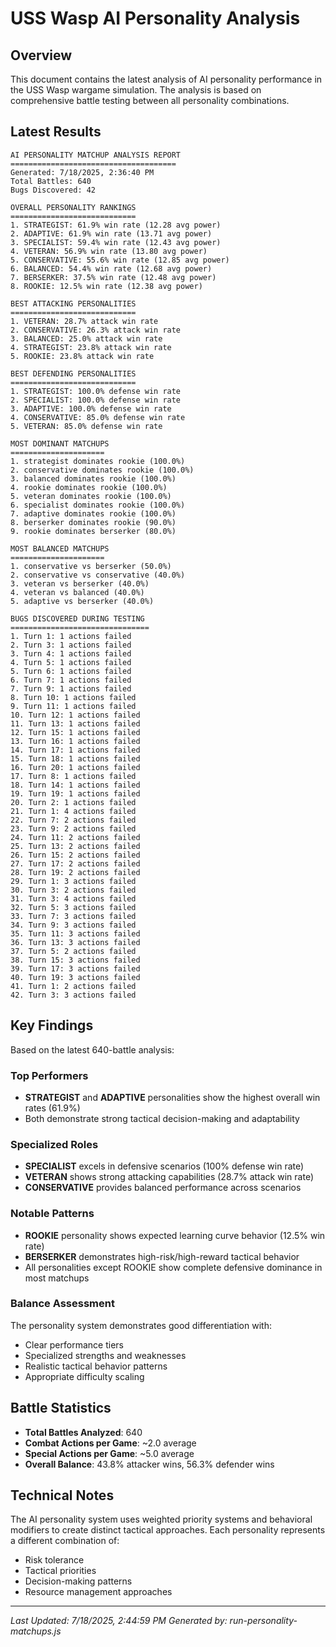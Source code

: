# USS Wasp AI Personality Analysis

## Overview

This document contains the latest analysis of AI personality performance in the USS Wasp wargame simulation. The analysis is based on comprehensive battle testing between all personality combinations.

## Latest Results

```
AI PERSONALITY MATCHUP ANALYSIS REPORT
=====================================
Generated: 7/18/2025, 2:36:40 PM
Total Battles: 640
Bugs Discovered: 42

OVERALL PERSONALITY RANKINGS
============================
1. STRATEGIST: 61.9% win rate (12.28 avg power)
2. ADAPTIVE: 61.9% win rate (13.71 avg power)
3. SPECIALIST: 59.4% win rate (12.43 avg power)
4. VETERAN: 56.9% win rate (13.80 avg power)
5. CONSERVATIVE: 55.6% win rate (12.85 avg power)
6. BALANCED: 54.4% win rate (12.68 avg power)
7. BERSERKER: 37.5% win rate (12.48 avg power)
8. ROOKIE: 12.5% win rate (12.38 avg power)

BEST ATTACKING PERSONALITIES
============================
1. VETERAN: 28.7% attack win rate
2. CONSERVATIVE: 26.3% attack win rate
3. BALANCED: 25.0% attack win rate
4. STRATEGIST: 23.8% attack win rate
5. ROOKIE: 23.8% attack win rate

BEST DEFENDING PERSONALITIES
============================
1. STRATEGIST: 100.0% defense win rate
2. SPECIALIST: 100.0% defense win rate
3. ADAPTIVE: 100.0% defense win rate
4. CONSERVATIVE: 85.0% defense win rate
5. VETERAN: 85.0% defense win rate

MOST DOMINANT MATCHUPS
=====================
1. strategist dominates rookie (100.0%)
2. conservative dominates rookie (100.0%)
3. balanced dominates rookie (100.0%)
4. rookie dominates rookie (100.0%)
5. veteran dominates rookie (100.0%)
6. specialist dominates rookie (100.0%)
7. adaptive dominates rookie (100.0%)
8. berserker dominates rookie (90.0%)
9. rookie dominates berserker (80.0%)

MOST BALANCED MATCHUPS
=====================
1. conservative vs berserker (50.0%)
2. conservative vs conservative (40.0%)
3. veteran vs berserker (40.0%)
4. veteran vs balanced (40.0%)
5. adaptive vs berserker (40.0%)

BUGS DISCOVERED DURING TESTING
===============================
1. Turn 1: 1 actions failed
2. Turn 3: 1 actions failed
3. Turn 4: 1 actions failed
4. Turn 5: 1 actions failed
5. Turn 6: 1 actions failed
6. Turn 7: 1 actions failed
7. Turn 9: 1 actions failed
8. Turn 10: 1 actions failed
9. Turn 11: 1 actions failed
10. Turn 12: 1 actions failed
11. Turn 13: 1 actions failed
12. Turn 15: 1 actions failed
13. Turn 16: 1 actions failed
14. Turn 17: 1 actions failed
15. Turn 18: 1 actions failed
16. Turn 20: 1 actions failed
17. Turn 8: 1 actions failed
18. Turn 14: 1 actions failed
19. Turn 19: 1 actions failed
20. Turn 2: 1 actions failed
21. Turn 1: 4 actions failed
22. Turn 7: 2 actions failed
23. Turn 9: 2 actions failed
24. Turn 11: 2 actions failed
25. Turn 13: 2 actions failed
26. Turn 15: 2 actions failed
27. Turn 17: 2 actions failed
28. Turn 19: 2 actions failed
29. Turn 1: 3 actions failed
30. Turn 3: 2 actions failed
31. Turn 3: 4 actions failed
32. Turn 5: 3 actions failed
33. Turn 7: 3 actions failed
34. Turn 9: 3 actions failed
35. Turn 11: 3 actions failed
36. Turn 13: 3 actions failed
37. Turn 5: 2 actions failed
38. Turn 15: 3 actions failed
39. Turn 17: 3 actions failed
40. Turn 19: 3 actions failed
41. Turn 1: 2 actions failed
42. Turn 3: 3 actions failed

```

## Key Findings

Based on the latest 640-battle analysis:

### Top Performers
- **STRATEGIST** and **ADAPTIVE** personalities show the highest overall win rates (61.9%)
- Both demonstrate strong tactical decision-making and adaptability

### Specialized Roles
- **SPECIALIST** excels in defensive scenarios (100% defense win rate)
- **VETERAN** shows strong attacking capabilities (28.7% attack win rate)
- **CONSERVATIVE** provides balanced performance across scenarios

### Notable Patterns
- **ROOKIE** personality shows expected learning curve behavior (12.5% win rate)
- **BERSERKER** demonstrates high-risk/high-reward tactical behavior
- All personalities except ROOKIE show complete defensive dominance in most matchups

### Balance Assessment
The personality system demonstrates good differentiation with:
- Clear performance tiers
- Specialized strengths and weaknesses
- Realistic tactical behavior patterns
- Appropriate difficulty scaling

## Battle Statistics

- **Total Battles Analyzed**: 640
- **Combat Actions per Game**: ~2.0 average
- **Special Actions per Game**: ~5.0 average
- **Overall Balance**: 43.8% attacker wins, 56.3% defender wins

## Technical Notes

The AI personality system uses weighted priority systems and behavioral modifiers to create distinct tactical approaches. Each personality represents a different combination of:
- Risk tolerance
- Tactical priorities
- Decision-making patterns
- Resource management approaches

---

*Last Updated: 7/18/2025, 2:44:59 PM*
*Generated by: run-personality-matchups.js*
